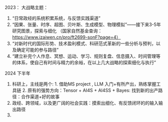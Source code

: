 
2023：
大战略主题：
1. “日常政经的系统积累系统，与反馈实践渠道”
2. “因果、张量、时序、超图、贝叶斯、生成模型、物理模拟”——接下来3-5年研究图景，探索与细化
（国家自然基金查询：https://www.izaiwen.cn/pro/ft2699-sonF?page=4）
3. “对新时代的国际形势、技术盈利模式、科研范式革新的一些分析与预判，以及确定可能的参与路径”
4. “建立补完个人作息、冥想、运动、学习、规则复盘、信息摄入、时间管理等的体系，使自己有时间与精力的余裕，在以上几大战略的探索细化与执行”


2024 下半年
1. 科研上，主线是两个: 1. 借助MS project , LLM 入门+有所产出，熟练掌握工具链 2. 原有的强势方向：Tensor + AI4S + AI4SS + Bayes: 找到新的出产路径：合作渠道+好的故事
2. 政经、跨领域，以及更广阔的社会实践：摸索出细化、有反馈闭环的的输入输出路径
3. 
